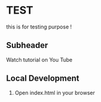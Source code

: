 # TEST

this is for testing purpose !

## Subheader

Watch tutorial on You Tube

## Local Development

1. Open index.html in your browser
